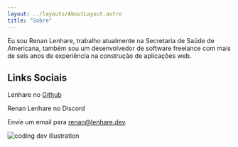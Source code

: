 ```yaml
---
layout: ../layouts/AboutLayout.astro
title: "Sobre"
---
```


Eu sou Renan Lenhare, trabalho atualmente na Secretaria de Saúde de Americana, também sou um desenvolvedor de software freelance com mais de seis anos de experiência na construção de aplicações web.

## Links Sociais

Lenhare no [Github](https://github.com/lenhare)

Renan Lenhare no Discord

Envie um email para [renan@lenhare.dev](renan@lenhare.dev)

<div>
  <img src="/assets/dev.svg" class="sm:w-1/2 mx-auto" alt="coding dev illustration">
</div>
